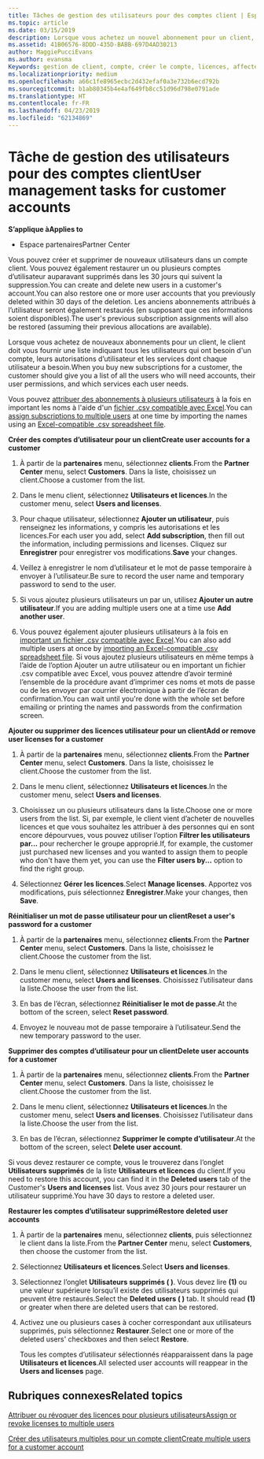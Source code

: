 ```yaml
---
title: Tâches de gestion des utilisateurs pour des comptes client | Espace partenaires
ms.topic: article
ms.date: 03/15/2019
description: Lorsque vous achetez un nouvel abonnement pour un client, vous pouvez attribuer des licences à certains utilisateurs.
ms.assetid: 41B06576-8DDD-435D-BABB-697D4AD30213
author: MaggiePucciEvans
ms.author: evansma
Keywords: gestion de client, compte, créer le compte, licences, affecter une licence, gestion de l’utilisateur, mot de passe, réinitialiser le mot de passe, modifier le mot de passe
ms.localizationpriority: medium
ms.openlocfilehash: a66c1fe8965ecbc2d432efaf0a3e732b6ecd792b
ms.sourcegitcommit: b1ab80345b4e4af649fb8cc51d96d798e0791ade
ms.translationtype: HT
ms.contentlocale: fr-FR
ms.lasthandoff: 04/23/2019
ms.locfileid: "62134869"
---
```

# <a name="user-management-tasks-for-customer-accounts"></a><span data-ttu-id="446f1-104">Tâche de gestion des utilisateurs pour des comptes client</span><span class="sxs-lookup"><span data-stu-id="446f1-104">User management tasks for customer accounts</span></span>

<span data-ttu-id="446f1-105">**S’applique à**</span><span class="sxs-lookup"><span data-stu-id="446f1-105">**Applies to**</span></span>

-  <span data-ttu-id="446f1-106">Espace partenaires</span><span class="sxs-lookup"><span data-stu-id="446f1-106">Partner Center</span></span>



<span data-ttu-id="446f1-107">Vous pouvez créer et supprimer de nouveaux utilisateurs dans un compte client. Vous pouvez également restaurer un ou plusieurs comptes d’utilisateur auparavant supprimés dans les 30 jours qui suivent la suppression.</span><span class="sxs-lookup"><span data-stu-id="446f1-107">You can create and delete new users in a customer's account.You can also restore one or more user accounts that you previously deleted within 30 days of the deletion.</span></span> <span data-ttu-id="446f1-108">Les anciens abonnements attribués à l’utilisateur seront également restaurés (en supposant que ces informations soient disponibles).</span><span class="sxs-lookup"><span data-stu-id="446f1-108">The user's previous subscription assignments will also be restored (assuming their previous allocations are available).</span></span>

<span data-ttu-id="446f1-109">Lorsque vous achetez de nouveaux abonnements pour un client, le client doit vous fournir une liste indiquant tous les utilisateurs qui ont besoin d'un compte, leurs autorisations d’utilisateur et les services dont chaque utilisateur a besoin.</span><span class="sxs-lookup"><span data-stu-id="446f1-109">When you buy new subscriptions for a customer,  the customer should give you a list of all the users who will need accounts, their user permissions, and which services each user needs.</span></span>  

<span data-ttu-id="446f1-110">Vous pouvez [attribuer des abonnements à plusieurs utilisateurs](bulk-license-provisioning-for-multiple-users.md) à la fois en important les noms à l'aide d'un [fichier .csv compatible avec Excel](adding-multiple-users-to-a-customer-account.md).</span><span class="sxs-lookup"><span data-stu-id="446f1-110">You can [assign subscriptions to multiple users](bulk-license-provisioning-for-multiple-users.md) at one time by importing the names using an [Excel-compatible .csv spreadsheet file](adding-multiple-users-to-a-customer-account.md).</span></span>

<a href="" id="createuseraccounts"></a>
<span data-ttu-id="446f1-111">**Créer des comptes d’utilisateur pour un client**</span><span class="sxs-lookup"><span data-stu-id="446f1-111">**Create user accounts for a customer**</span></span>

1.  <span data-ttu-id="446f1-112">À partir de la **partenaires** menu, sélectionnez **clients**.</span><span class="sxs-lookup"><span data-stu-id="446f1-112">From the **Partner Center** menu, select **Customers**.</span></span> <span data-ttu-id="446f1-113">Dans la liste, choisissez un client.</span><span class="sxs-lookup"><span data-stu-id="446f1-113">Choose a customer from the list.</span></span>

2.  <span data-ttu-id="446f1-114">Dans le menu client, sélectionnez **Utilisateurs et licences**.</span><span class="sxs-lookup"><span data-stu-id="446f1-114">In the customer menu, select **Users and licenses**.</span></span>

3.  <span data-ttu-id="446f1-115">Pour chaque utilisateur, sélectionnez **Ajouter un utilisateur**, puis renseignez les informations, y compris les autorisations et les licences.</span><span class="sxs-lookup"><span data-stu-id="446f1-115">For each user you add, select **Add subscription**, then fill out the information, including permissions and licenses.</span></span> <span data-ttu-id="446f1-116">Cliquez sur **Enregistrer** pour enregistrer vos modifications.</span><span class="sxs-lookup"><span data-stu-id="446f1-116">**Save** your changes.</span></span>

4.  <span data-ttu-id="446f1-117">Veillez à enregistrer le nom d’utilisateur et le mot de passe temporaire à envoyer à l’utilisateur.</span><span class="sxs-lookup"><span data-stu-id="446f1-117">Be sure to record the user name and temporary password to send to the user.</span></span> 

5.  <span data-ttu-id="446f1-118">Si vous ajoutez plusieurs utilisateurs un par un, utilisez **Ajouter un autre utilisateur**.</span><span class="sxs-lookup"><span data-stu-id="446f1-118">If you are adding multiple users one at a time use **Add another user**.</span></span> 

6. <span data-ttu-id="446f1-119">Vous pouvez également ajouter plusieurs utilisateurs à la fois en [important un fichier .csv compatible avec Excel](adding-multiple-users-to-a-customer-account.md).</span><span class="sxs-lookup"><span data-stu-id="446f1-119">You can also add multiple users at once by [importing an Excel-compatible .csv spreadsheet file](adding-multiple-users-to-a-customer-account.md).</span></span> <span data-ttu-id="446f1-120">Si vous ajoutez plusieurs utilisateurs en même temps à l’aide de l’option Ajouter un autre utilisateur ou en important un fichier .csv compatible avec Excel, vous pouvez attendre d’avoir terminé l’ensemble de la procédure avant d’imprimer ces noms et mots de passe ou de les envoyer par courrier électronique à partir de l’écran de confirmation.</span><span class="sxs-lookup"><span data-stu-id="446f1-120">You can wait until you're done with the whole set before emailing or printing the names and passwords from the confirmation screen.</span></span>

<a href="" id="userlicensing"></a>
<span data-ttu-id="446f1-121">**Ajouter ou supprimer des licences utilisateur pour un client**</span><span class="sxs-lookup"><span data-stu-id="446f1-121">**Add or remove user licenses for a customer**</span></span>

1.  <span data-ttu-id="446f1-122">À partir de la **partenaires** menu, sélectionnez **clients**.</span><span class="sxs-lookup"><span data-stu-id="446f1-122">From the **Partner Center** menu, select **Customers**.</span></span> <span data-ttu-id="446f1-123">Dans la liste, choisissez le client.</span><span class="sxs-lookup"><span data-stu-id="446f1-123">Choose the customer from the list.</span></span>

2.  <span data-ttu-id="446f1-124">Dans le menu client, sélectionnez **Utilisateurs et licences**.</span><span class="sxs-lookup"><span data-stu-id="446f1-124">In the customer menu, select **Users and licenses**.</span></span>

3.  <span data-ttu-id="446f1-125">Choisissez un ou plusieurs utilisateurs dans la liste.</span><span class="sxs-lookup"><span data-stu-id="446f1-125">Choose one or more users from the list.</span></span> <span data-ttu-id="446f1-126">Si, par exemple, le client vient d’acheter de nouvelles licences et que vous souhaitez les attribuer à des personnes qui en sont encore dépourvues, vous pouvez utiliser l’option **Filtrer les utilisateurs par...** pour rechercher le groupe approprié.</span><span class="sxs-lookup"><span data-stu-id="446f1-126">If, for example, the customer just purchased new licenses and you wanted to assign them to people who don't have them yet, you can use the **Filter users by...** option to find the right group.</span></span>

4.  <span data-ttu-id="446f1-127">Sélectionnez **Gérer les licences**.</span><span class="sxs-lookup"><span data-stu-id="446f1-127">Select **Manage licenses**.</span></span> <span data-ttu-id="446f1-128">Apportez vos modifications, puis sélectionnez **Enregistrer**.</span><span class="sxs-lookup"><span data-stu-id="446f1-128">Make your changes, then **Save**.</span></span>

<a href="" id="resetpassword"></a>
<span data-ttu-id="446f1-129">**Réinitialiser un mot de passe utilisateur pour un client**</span><span class="sxs-lookup"><span data-stu-id="446f1-129">**Reset a user's password for a customer**</span></span>

1.  <span data-ttu-id="446f1-130">À partir de la **partenaires** menu, sélectionnez **clients**.</span><span class="sxs-lookup"><span data-stu-id="446f1-130">From the **Partner Center** menu, select **Customers**.</span></span> <span data-ttu-id="446f1-131">Dans la liste, choisissez le client.</span><span class="sxs-lookup"><span data-stu-id="446f1-131">Choose the customer from the list.</span></span>

2.  <span data-ttu-id="446f1-132">Dans le menu client, sélectionnez **Utilisateurs et licences**.</span><span class="sxs-lookup"><span data-stu-id="446f1-132">In the customer menu, select **Users and licenses**.</span></span> <span data-ttu-id="446f1-133">Choisissez l’utilisateur dans la liste.</span><span class="sxs-lookup"><span data-stu-id="446f1-133">Choose the user from the list.</span></span>

3.  <span data-ttu-id="446f1-134">En bas de l’écran, sélectionnez **Réinitialiser le mot de passe**.</span><span class="sxs-lookup"><span data-stu-id="446f1-134">At the bottom of the screen, select **Reset password**.</span></span> 

4.  <span data-ttu-id="446f1-135">Envoyez le nouveau mot de passe temporaire à l’utilisateur.</span><span class="sxs-lookup"><span data-stu-id="446f1-135">Send the new temporary password to the user.</span></span>

<a href="" id="deleteuseraccounts"></a>
<span data-ttu-id="446f1-136">**Supprimer des comptes d’utilisateur pour un client**</span><span class="sxs-lookup"><span data-stu-id="446f1-136">**Delete user accounts for a customer**</span></span>

1.  <span data-ttu-id="446f1-137">À partir de la **partenaires** menu, sélectionnez **clients**.</span><span class="sxs-lookup"><span data-stu-id="446f1-137">From the **Partner Center** menu, select **Customers**.</span></span> <span data-ttu-id="446f1-138">Dans la liste, choisissez le client.</span><span class="sxs-lookup"><span data-stu-id="446f1-138">Choose the customer from the list.</span></span>

2.  <span data-ttu-id="446f1-139">Dans le menu client, sélectionnez **Utilisateurs et licences**.</span><span class="sxs-lookup"><span data-stu-id="446f1-139">In the customer menu, select **Users and licenses**.</span></span> <span data-ttu-id="446f1-140">Choisissez l’utilisateur dans la liste.</span><span class="sxs-lookup"><span data-stu-id="446f1-140">Choose the user from the list.</span></span>

3.  <span data-ttu-id="446f1-141">En bas de l’écran, sélectionnez **Supprimer le compte d’utilisateur**.</span><span class="sxs-lookup"><span data-stu-id="446f1-141">At the bottom of the screen, select **Delete user account**.</span></span>

<span data-ttu-id="446f1-142">Si vous devez restaurer ce compte, vous le trouverez dans l’onglet **Utilisateurs supprimés** de la liste **Utilisateurs et licences** du client.</span><span class="sxs-lookup"><span data-stu-id="446f1-142">If you need to restore this account, you can find it in the **Deleted users** tab of the Customer's **Users and licenses** list.</span></span> <span data-ttu-id="446f1-143">Vous avez 30 jours pour restaurer un utilisateur supprimé.</span><span class="sxs-lookup"><span data-stu-id="446f1-143">You have 30 days to restore a deleted user.</span></span>

<a href="" id="restoreuseraccounts"></a>
<span data-ttu-id="446f1-144">**Restaurer les comptes d’utilisateur supprimé**</span><span class="sxs-lookup"><span data-stu-id="446f1-144">**Restore deleted user accounts**</span></span>

1.  <span data-ttu-id="446f1-145">À partir de la **partenaires** menu, sélectionnez **clients**, puis sélectionnez le client dans la liste.</span><span class="sxs-lookup"><span data-stu-id="446f1-145">From the **Partner Center** menu, select **Customers**, then choose the customer from the list.</span></span>

2.  <span data-ttu-id="446f1-146">Sélectionnez **Utilisateurs et licences**.</span><span class="sxs-lookup"><span data-stu-id="446f1-146">Select **Users and licenses**.</span></span>

3.  <span data-ttu-id="446f1-147">Sélectionnez l’onglet **Utilisateurs supprimés (&nbsp;)**. Vous devez lire **(1)** ou une valeur supérieure lorsqu’il existe des utilisateurs supprimés qui peuvent être restaurés.</span><span class="sxs-lookup"><span data-stu-id="446f1-147">Select the **Deleted users ( )** tab. It should read **(1)** or greater when there are deleted users that can be restored.</span></span>

4.  <span data-ttu-id="446f1-148">Activez une ou plusieurs cases à cocher correspondant aux utilisateurs supprimés, puis sélectionnez **Restaurer**.</span><span class="sxs-lookup"><span data-stu-id="446f1-148">Select one or more of the deleted users' checkboxes and then select **Restore**.</span></span>

    <span data-ttu-id="446f1-149">Tous les comptes d’utilisateur sélectionnés réapparaissent dans la page **Utilisateurs et licences**.</span><span class="sxs-lookup"><span data-stu-id="446f1-149">All selected user accounts will reappear in the **Users and licenses** page.</span></span>

## <a name="related-topics"></a><span data-ttu-id="446f1-150">Rubriques connexes</span><span class="sxs-lookup"><span data-stu-id="446f1-150">Related topics</span></span>


[<span data-ttu-id="446f1-151">Attribuer ou révoquer des licences pour plusieurs utilisateurs</span><span class="sxs-lookup"><span data-stu-id="446f1-151">Assign or revoke licenses to multiple users</span></span>](bulk-license-provisioning-for-multiple-users.md)

[<span data-ttu-id="446f1-152">Créer des utilisateurs multiples pour un compte client</span><span class="sxs-lookup"><span data-stu-id="446f1-152">Create multiple users for a customer account</span></span>](adding-multiple-users-to-a-customer-account.md)

 

 




